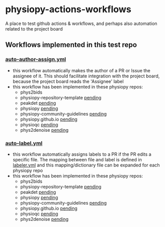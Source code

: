 # physiopy-actions-workflows
A place to test github actions & workflows, and perhaps also automation related to the project board 

## Workflows implemented in this test repo
<!-- Some workflows exist in the physiopy repos that are not listed here -->

### [auto-author-assign.yml](.github/workflows/auto-author-assign.yml) 
- this workflow automatically makes the author of a PR or Issue the assignee of it. This should facilitate integration with the project board, because the project board reads the 'Assignee' label
- this workflow has been implemented in these physiopy repos:
   - phys2bids
   - physiopy-repository-template [pending](https://github.com/physiopy/physiopy-repository-template/pull/1)
   - peakdet [pending](https://github.com/physiopy/peakdet/pull/65)
   - physiopy [pending](https://github.com/physiopy/physiopy/pull/11)
   - physiopy-community-guidelines [pending](https://github.com/physiopy/physiopy-community-guidelines/pull/6)
   - physiopy.github.io [pending](https://github.com/physiopy/physiopy.github.io/pull/52)
   - physioqc [pending](https://github.com/physiopy/physioqc/pull/18)
   - phys2denoise [pending](https://github.com/physiopy/phys2denoise/pull/52)

### [auto-label.yml](.github/workflows/auto-label.yml) 
- this workflow automatically assigns labels to a PR if the PR edits a specific file. The mapping between file and label is defined in [labeler.yml](.github/labeler.yml) and this mapping/dictionary file can be expanded for each physiopy repo 
- this workflow has been implemented in these physiopy repos:
   - phys2bids
   - physiopy-repository-template [pending](https://github.com/physiopy/physiopy-repository-template/pull/1)
   - peakdet [pending](https://github.com/physiopy/peakdet/pull/65)
   - physiopy [pending](https://github.com/physiopy/physiopy/pull/11)
   - physiopy-community-guidelines [pending](https://github.com/physiopy/physiopy-community-guidelines/pull/6)
   - physiopy.github.io [pending](https://github.com/physiopy/physiopy.github.io/pull/52)
   - physioqc [pending](https://github.com/physiopy/physioqc/pull/18)
   - phys2denoise [pending](https://github.com/physiopy/phys2denoise/pull/52)
